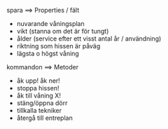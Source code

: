 spara ==> Properties / fält
- nuvarande våningsplan
- vikt (stanna om det är för tungt)
- ålder (service efter ett visst antal år / användning)
- riktning som hissen är påväg
- lägsta o högst våning

kommandon ==> Metoder
- åk upp! åk ner!
- stoppa hissen!
- åk till våning X!
- stäng/öppna dörr
- tillkalla tekniker
- återgå till entreplan